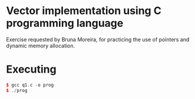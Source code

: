 # Vector implementation using C programming language
Exercise requested by Bruna Moreira, for practicing the use of pointers and dynamic memory allocation.

# Executing
```c++
$ gcc q1.c -o prog
$ ./prog    
```
